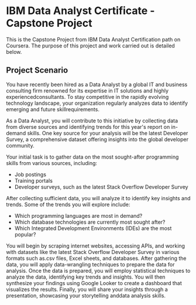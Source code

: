 # IBM Data Analyst Certificate - Capstone Project

This is the Capstone Project from IBM Data Analyst Certification path on Coursera. The purpose of this project and work carried out is detailed below.

## Project Scenario
You have recently been hired as a Data Analyst by a global IT and business consulting firm renowned for its expertise in IT solutions and highly experiencedconsultants. To stay competitive in the rapidly evolving technology landscape, your organization regularly analyzes data to identify emerging and future skillrequirements.

As a Data Analyst, you will contribute to this initiative by collecting data from diverse sources and identifying trends for this year's report on in-demand skills. One key source for your analysis will be the latest Developer Survey, a comprehensive dataset offering insights into the global developer community.

Your initial task is to gather data on the most sought-after programming skills from various sources, including:
- Job postings
- Training portals
- Developer surveys, such as the latest Stack Overflow Developer Survey

After collecting sufficient data, you will analyze it to identify key insights and trends. Some of the trends you will explore include:
- Which programming languages are most in demand?
- Which database technologies are currently most sought after?
- Which Integrated Development Environments (IDEs) are the most popular?

You will begin by scraping internet websites, accessing APIs, and working with datasets like the latest Stack Overflow Developer Survey in various formats such as.csv files, Excel sheets, and databases.
After gathering the data, you will apply data-wrangling techniques to prepare the data for analysis.
Once the data is prepared, you will employ statistical techniques to analyze the data, identifying key trends and insights. You will then synthesize your findings using Google Looker to create a dashboard that visualizes the results. Finally, you will share your insights through a presentation, showcasing your storytelling anddata analysis skills.
## 
